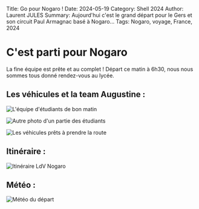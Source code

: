 Title: Go pour Nogaro !
Date: 2024-05-19
Category: Shell 2024
Author: Laurent JULES
Summary: Aujourd'hui c'est le grand départ pour le Gers et son circuit Paul Armagnac basé à Nogaro... 
Tags: Nogaro, voyage, France, 2024

# C'est parti pour Nogaro

La fine équipe est prête et au complet ! Départ ce matin à 6h30, nous nous sommes tous donné rendez-vous au lycée.

## Les véhicules et la team Augustine :

![L'équipe d'étudiants de bon matin](../images/Shell-2024/03-Eco-Marathon-2024/02-Depart-vers-Nogaro/IMG_20240519_062600.jpg)

![Autre photo d'un partie des étudiants](../images/Shell-2024/03-Eco-Marathon-2024/02-Depart-vers-Nogaro/IMG_20240519_062607.jpg)

![Les véhicules prêts à prendre la route](../images/Shell-2024/03-Eco-Marathon-2024/02-Depart-vers-Nogaro/IMG_20240519_062724.jpg)


## Itinéraire :

![Itinéraire LdV Nogaro](../images/Shell-2024/03-Eco-Marathon-2024/02-Depart-vers-Nogaro/Itineraire_Ldv_Nogaro.png)

## Météo :

![Météo du départ](../images/Shell-2024/03-Eco-Marathon-2024/02-Depart-vers-Nogaro/Meteo-dimanche-19-mai-2024.png)
